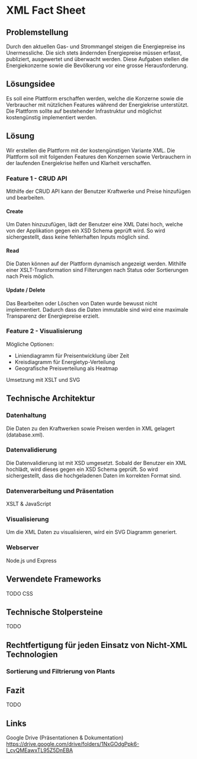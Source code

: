 # XML Fact Sheet

## Problemstellung
Durch den aktuellen Gas- und Strommangel steigen die Energiepreise ins Unermessliche. Die sich stets ändernden Energiepreise müssen erfasst, publiziert, ausgewertet und überwacht werden. Diese Aufgaben stellen die Energiekonzerne sowie die Bevölkerung vor eine grosse Herausforderung.

## Lösungsidee
Es soll eine Plattform erschaffen werden, welche die Konzerne sowie die Verbraucher mit nützlichen Features während der Energiekrise unterstützt. Die Plattform sollte auf bestehender Infrastruktur und möglichst kostengünstig implementiert werden.

## Lösung
Wir erstellen die Plattform mit der kostengünstigen Variante XML. Die Plattform soll mit folgenden Features den Konzernen sowie Verbrauchern in der laufenden Energiekrise helfen und Klarheit verschaffen.

### Feature 1 - CRUD API
Mithilfe der CRUD API kann der Benutzer Kraftwerke und Preise hinzufügen und bearbeiten.

#### Create
Um Daten hinzuzufügen, lädt der Benutzer eine XML Datei hoch, welche von der Applikation gegen ein XSD Schema geprüft wird. So wird sichergestellt, dass keine fehlerhaften Inputs möglich sind.

#### Read
Die Daten können auf der Plattform dynamisch angezeigt werden. Mithilfe einer XSLT-Transformation sind Filterungen nach Status oder Sortierungen nach Preis möglich.

#### Update / Delete
Das Bearbeiten oder Löschen von Daten wurde bewusst nicht implementiert. Dadurch dass die Daten immutable sind wird eine maximale Transparenz der Energiepreise erzielt.

### Feature 2 - Visualisierung
Mögliche Optionen:
- Liniendiagramm für Preisentwicklung über Zeit
- Kreisdiagramm für Energietyp-Verteilung
- Geografische Preisverteilung als Heatmap

Umsetzung mit XSLT und SVG

## Technische Architektur
### Datenhaltung
Die Daten zu den Kraftwerken sowie Preisen werden in XML gelagert (database.xml).

### Datenvalidierung
Die Datenvalidierung ist mit XSD umgesetzt. Sobald der Benutzer ein XML hochlädt, wird dieses gegen ein XSD Schema geprüft. So wird sichergestellt, dass die hochgeladenen Daten im korrekten Format sind.

### Datenverarbeitung und Präsentation
XSLT & JavaScript

### Visualisierung
Um die XML Daten zu visualisieren, wird ein SVG Diagramm generiert.

### Webserver
Node.js und Express

## Verwendete Frameworks
TODO
CSS

## Technische Stolpersteine
TODO

## Rechtfertigung für jeden Einsatz von Nicht-XML Technologien
### Sortierung und Filtrierung von Plants


## Fazit
TODO

## Links
Google Drive (Präsentationen & Dokumentation) https://drive.google.com/drive/folders/1NxGOdgPpk6-I_cvQMEawxTL95Z5DnEBA
